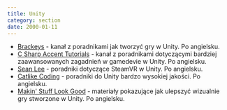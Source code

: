 ```yaml
---
title: Unity
category: section
date: 2000-01-11
---
```


*   [Brackeys](https://www.youtube.com/channel/UCYbK_tjZ2OrIZFBvU6CCMiA) - kanał z poradnikami jak tworzyć gry w Unity. Po angielsku.
*   [C Sharp Accent Tutorials](https://www.youtube.com/channel/UCq9_1E5HE4c_xmhzD3r7VMw) - kanał z poradnikami dotyczącymi bardziej zaawansowanych zagadnień w gamedevie w Unity. Po angielsku.
*   [Sean Lee](https://www.youtube.com/channel/UCvsXZOdBkr3fvW8Amt4pXRg) - poradniki dotyczące SteamVR w Unity. Po angielsku.
*   [Catlike Coding](http://catlikecoding.com/unity/tutorials/) - poradniki do Unity bardzo wysokiej jakości. Po angielsku.
*   [Makin' Stuff Look Good](https://www.youtube.com/channel/UCEklP9iLcpExB8vp_fWQseg) - materiały pokazujące jak ulepszyć wizualnie gry stworzone w Unity. Po angielsku.
